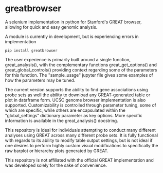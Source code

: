 # greatbrowser
A selenium implementation in python for Stanford's GREAT browser, allowing for quick and easy genomic analysis.

A module is currently in development, but is experiencing errors in implementation

```
pip install greatbrowser
```

The user experience is primarily built around a single function, great_analysis(), with the complementary functions great_get_options() and great_global_controls()
providing context regarding some of the parameters for this function. The "sample_usage" jupyter file  gives some examples of how the parameters may be tuned.

The current version supports the ability to find gene associations using probe sets as well the ability to download any GREAT-generated table or plot in dataframe form. 
UCSC genome browser implementation is also supported. Customizability is controlled through parameter tuning, some of which are specific, 
while others are encapsulated within the "global_settings" dictionary parameter as key options. More specific information is available in the great_analysis() docstring. 

This repository is ideal for individuals attempting to conduct many different analyses using GREAT across many different probe sets. 
It is fully functional with regards to its ability to modify table output settings, 
but is not ideal if one desires to perform highly custom visual modifications to specifically the raw barplot or hierarchy plots generated by GREAT. 

This repository is not affiliated with the official GREAT implementation and was developed solely for the sake of convenience. 

